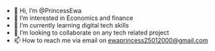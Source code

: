 - 👋 Hi, I’m @PrincessEwa
- 👀 I’m interested in Economics and finance
- 🌱 I’m currently learning digital tech skills
- 💞️ I’m looking to collaborate on any tech related project
- 📫 How to reach me via email on ewaprincess25012000@gmail.com

<!---
PrincessEwa/PrincessEwa is a ✨ special ✨ repository because its `README.md` (this file) appears on your GitHub profile.
You can click the Preview link to take a look at your changes.
--->

